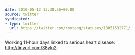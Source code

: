 ```yaml
---
date: 2010-05-12 13:38:56+00:00
source: twitter
syndicated:
- type: twitter
  url: https://twitter.com/roytang/statuses/13851532771/
---
```


Working 11-hour days linked to serious heart disease: http://tinyurl.com/38ylq2j
